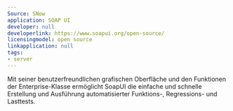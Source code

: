 ```yaml
---
Source: SNow
application: SOAP UI
developer: null
developerlink: https://www.soapui.org/open-source/
licensingmodel: open source
linkapplication: null
tags:
- server
---
```

Mit seiner benutzerfreundlichen grafischen Oberfläche und den Funktionen der Enterprise-Klasse ermöglicht SoapUI die einfache und schnelle Erstellung und Ausführung automatisierter Funktions-, Regressions- und Lasttests. 
